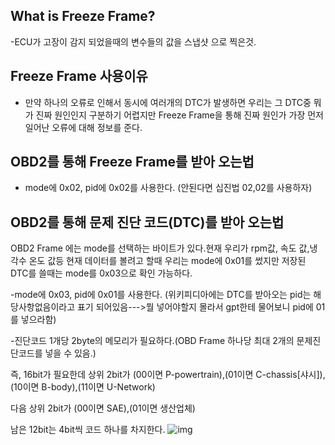 ## What is Freeze Frame?
-ECU가 고장이 감지 되었을때의 변수들의 값을 스냅샷 으로 찍은것.

## Freeze Frame 사용이유
- 만약 하나의 오류로 인해서 동시에 여러개의 DTC가 발생하면 우리는 그 DTC중 뭐가 진짜 원인인지 구분하기 어렵지만 Freeze Frame을 통해 진짜 원인가 가장 먼저 일어난 오류에 대해 정보를 준다.

## OBD2를 통해 Freeze Frame를 받아 오는법
- mode에 0x02, pid에 0x02를 사용한다. (안된다면 십진법 02,02를 사용하자)

## OBD2를 통해 문제 진단 코드(DTC)를 받아 오는법
OBD2 Frame 에는 mode를 선택하는 바이트가 있다.현재 우리가 rpm값, 속도 값,냉각수 온도 값등 현재 데이터를 볼려고 할때 우리는 mode에 0x01를 썼지만 저장된 DTC를 쓸때는 mode를 0x03으로 확인 가능하다.

-mode에 0x03, pid에 0x01를 사용한다. (위키피디아에는 DTC를 받아오는 pid는 해당사항없음이라고 표기 되어있음--->뭘 넣어야할지 몰라서 gpt한테 물어보니 pid에 01를 넣으라함)

-진단코드 1개당 2byte의 메모리가 필요하다.(OBD Frame 하나당 최대 2개의 문제진단코드를 넣을 수 있음.) 

즉, 16bit가 필요한데 상위 2bit가 (00이면 P-powertrain),(01이면 C-chassis[샤시]), (10이면 B-body),(11이면 U-Network) 

다음 상위 2bit가 (00이면 SAE),(01이면 생산업체)

남은 12bit는 4bit씩 코드 하나를 차지한다.
![img](https://img1.daumcdn.net/thumb/R1280x0/?scode=mtistory2&fname=https%3A%2F%2Ft1.daumcdn.net%2Ftistoryfile%2Ffs8%2F16_tistory_2008_08_20_09_01_48ab5ecf14823%3Foriginal)